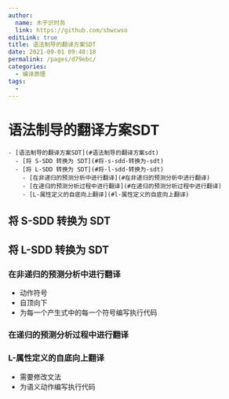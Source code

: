 ```yaml
---
author: 
  name: 木子识时务
  link: https://github.com/sbwcwso
editLink: true
title: 语法制导的翻译方案SDT
date: 2021-09-01 09:48:18
permalink: /pages/d79ebc/
categories: 
  - 编译原理
tags: 
  - 
---
```


# 语法制导的翻译方案SDT

```markmap
- [语法制导的翻译方案SDT](#语法制导的翻译方案sdt)
  - [将 S-SDD 转换为 SDT](#将-s-sdd-转换为-sdt)
  - [将 L-SDD 转换为 SDT](#将-l-sdd-转换为-sdt)
    - [在非递归的预测分析中进行翻译](#在非递归的预测分析中进行翻译)
    - [在递归的预测分析过程中进行翻译](#在递归的预测分析过程中进行翻译)
    - [L-属性定义的自底向上翻译](#l-属性定义的自底向上翻译)
```

## 将 S-SDD 转换为 SDT

## 将 L-SDD 转换为 SDT

### 在非递归的预测分析中进行翻译

* 动作符号
* 自顶向下
* 为每一个产生式中的每一个符号编写执行代码

### 在递归的预测分析过程中进行翻译


### L-属性定义的自底向上翻译

* 需要修改文法
* 为语义动作编写执行代码
